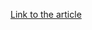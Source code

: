 [Link to the article](http://blogs.cisco.com/security/h1n1-technical-analysis-reveals-new-capabilities)
